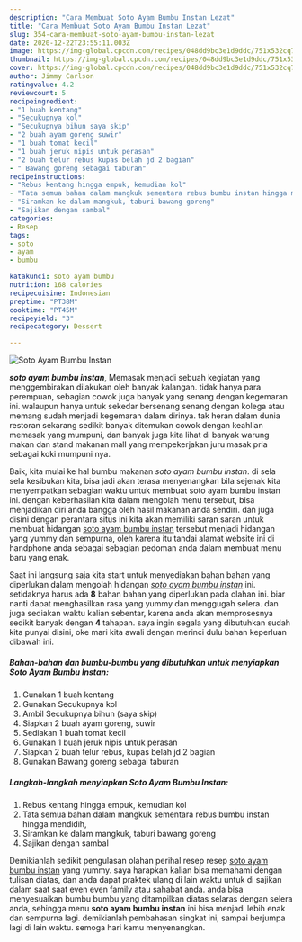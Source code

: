 ```yaml
---
description: "Cara Membuat Soto Ayam Bumbu Instan Lezat"
title: "Cara Membuat Soto Ayam Bumbu Instan Lezat"
slug: 354-cara-membuat-soto-ayam-bumbu-instan-lezat
date: 2020-12-22T23:55:11.003Z
image: https://img-global.cpcdn.com/recipes/048dd9bc3e1d9ddc/751x532cq70/soto-ayam-bumbu-instan-foto-resep-utama.jpg
thumbnail: https://img-global.cpcdn.com/recipes/048dd9bc3e1d9ddc/751x532cq70/soto-ayam-bumbu-instan-foto-resep-utama.jpg
cover: https://img-global.cpcdn.com/recipes/048dd9bc3e1d9ddc/751x532cq70/soto-ayam-bumbu-instan-foto-resep-utama.jpg
author: Jimmy Carlson
ratingvalue: 4.2
reviewcount: 5
recipeingredient:
- "1 buah kentang"
- "Secukupnya kol"
- "Secukupnya bihun saya skip"
- "2 buah ayam goreng suwir"
- "1 buah tomat kecil"
- "1 buah jeruk nipis untuk perasan"
- "2 buah telur rebus kupas belah jd 2 bagian"
- " Bawang goreng sebagai taburan"
recipeinstructions:
- "Rebus kentang hingga empuk, kemudian kol"
- "Tata semua bahan dalam mangkuk sementara rebus bumbu instan hingga mendidih,"
- "Siramkan ke dalam mangkuk, taburi bawang goreng"
- "Sajikan dengan sambal"
categories:
- Resep
tags:
- soto
- ayam
- bumbu

katakunci: soto ayam bumbu 
nutrition: 168 calories
recipecuisine: Indonesian
preptime: "PT38M"
cooktime: "PT45M"
recipeyield: "3"
recipecategory: Dessert

---
```



![Soto Ayam Bumbu Instan](https://img-global.cpcdn.com/recipes/048dd9bc3e1d9ddc/751x532cq70/soto-ayam-bumbu-instan-foto-resep-utama.jpg)

<b><i>soto ayam bumbu instan</i></b>, Memasak menjadi sebuah kegiatan yang menggembirakan dilakukan oleh banyak kalangan. tidak hanya para perempuan, sebagian cowok juga banyak yang senang dengan kegemaran ini. walaupun hanya untuk sekedar bersenang senang dengan kolega atau memang sudah menjadi kegemaran dalam dirinya. tak heran dalam dunia restoran sekarang sedikit banyak ditemukan cowok dengan keahlian memasak yang mumpuni, dan banyak juga kita lihat di banyak warung makan dan stand makanan mall yang mempekerjakan juru masak pria sebagai koki mumpuni nya.

Baik, kita mulai ke hal bumbu makanan <i>soto ayam bumbu instan</i>. di sela sela kesibukan kita, bisa jadi akan terasa menyenangkan bila sejenak kita menyempatkan sebagian waktu untuk membuat soto ayam bumbu instan ini. dengan keberhasilan kita dalam mengolah menu tersebut, bisa menjadikan diri anda bangga oleh hasil makanan anda sendiri. dan juga disini dengan perantara situs ini kita akan memiliki saran saran untuk membuat hidangan <u>soto ayam bumbu instan</u> tersebut menjadi hidangan yang yummy dan sempurna, oleh karena itu tandai alamat website ini di handphone anda sebagai sebagian pedoman anda dalam membuat menu baru yang enak.




Saat ini langsung saja kita start untuk menyediakan bahan bahan yang diperlukan dalam mengolah hidangan <u><i>soto ayam bumbu instan</i></u> ini. setidaknya harus ada <b>8</b> bahan bahan yang diperlukan pada olahan ini. biar nanti dapat menghasilkan rasa yang yummy dan menggugah selera. dan juga sediakan waktu kalian sebentar, karena anda akan memprosesnya sedikit banyak dengan <b>4</b> tahapan. saya ingin segala yang dibutuhkan sudah kita punyai disini, oke mari kita awali dengan merinci dulu bahan keperluan dibawah ini.

<!--inarticleads1-->

##### Bahan-bahan dan bumbu-bumbu yang dibutuhkan untuk menyiapkan Soto Ayam Bumbu Instan:

1. Gunakan 1 buah kentang
1. Gunakan Secukupnya kol
1. Ambil Secukupnya bihun (saya skip)
1. Siapkan 2 buah ayam goreng, suwir
1. Sediakan 1 buah tomat kecil
1. Gunakan 1 buah jeruk nipis untuk perasan
1. Siapkan 2 buah telur rebus, kupas belah jd 2 bagian
1. Gunakan  Bawang goreng sebagai taburan




<!--inarticleads2-->

##### Langkah-langkah menyiapkan Soto Ayam Bumbu Instan:

1. Rebus kentang hingga empuk, kemudian kol
1. Tata semua bahan dalam mangkuk sementara rebus bumbu instan hingga mendidih,
1. Siramkan ke dalam mangkuk, taburi bawang goreng
1. Sajikan dengan sambal




Demikianlah sedikit pengulasan olahan perihal resep resep <u>soto ayam bumbu instan</u> yang yummy. saya harapkan kalian bisa memahami dengan tulisan diatas, dan anda dapat praktek ulang di lain waktu untuk di sajikan dalam saat saat even even family atau sahabat anda. anda bisa menyesuaikan bumbu bumbu yang ditampilkan diatas selaras dengan selera anda, sehingga menu <b>soto ayam bumbu instan</b> ini bisa menjadi lebih enak dan sempurna lagi. demikianlah pembahasan singkat ini, sampai berjumpa lagi di lain waktu. semoga hari kamu menyenangkan.

